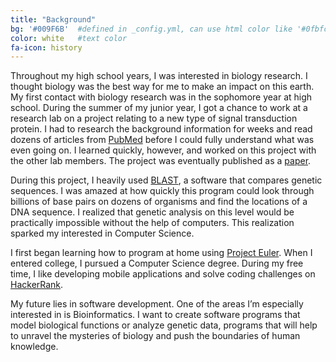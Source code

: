 ```yaml
---
title: "Background"
bg: '#009F6B'  #defined in _config.yml, can use html color like '#0fbfcf'
color: white   #text color
fa-icon: history
---
```


Throughout my high school years, I was interested in biology research. I thought biology was the best way for me to make an impact on this earth. My first contact with biology research was in the sophomore year at high school. During the summer of my junior year, I got a chance to work at a research lab on a project relating to a new type of signal transduction protein. I had to research the background information for weeks and read dozens of articles from [PubMed](http://www.ncbi.nlm.nih.gov/pubmed) before I could fully understand what was even going on. I learned quickly, however, and worked on this project with the other lab members. The project was eventually published as a [paper](http://journals.plos.org/plosone/article?id=10.1371/journal.pone.0050557).

During this project, I heavily used [BLAST](http://blast.ncbi.nlm.nih.gov/Blast.cgi), a software that compares genetic sequences. I was amazed at how quickly this program could look through billions of base pairs on dozens of organisms and find the locations of a DNA sequence. I realized that genetic analysis on this level would be practically impossible without the help of computers. This realization sparked my interested in Computer Science.

I first began learning how to program at home using [Project Euler](https://projecteuler.net/). When I entered college, I pursued a Computer Science degree. During my free time, I like developing mobile applications and solve coding challenges on [HackerRank](https://www.hackerrank.com/). 

My future lies in software development. One of the areas I’m especially interested in is Bioinformatics. I want to create software programs that model biological functions or analyze genetic data, programs that will help to unravel the mysteries of biology and push the boundaries of human knowledge.